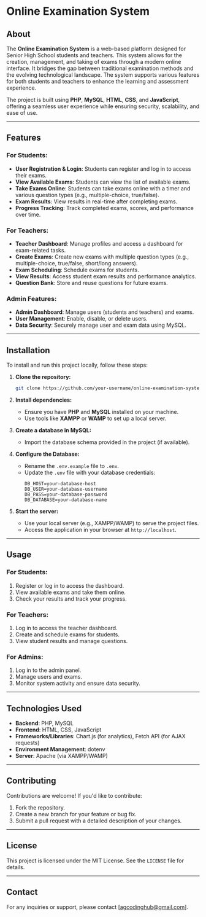 # Online Examination System

## About

The **Online Examination System** is a web-based platform designed for Senior High School students and teachers. This system allows for the creation, management, and taking of exams through a modern online interface. It bridges the gap between traditional examination methods and the evolving technological landscape. The system supports various features for both students and teachers to enhance the learning and assessment experience.

The project is built using **PHP**, **MySQL**, **HTML**, **CSS**, and **JavaScript**, offering a seamless user experience while ensuring security, scalability, and ease of use.

---

## Features

### For Students:

- **User Registration & Login**: Students can register and log in to access their exams.
- **View Available Exams**: Students can view the list of available exams.
- **Take Exams Online**: Students can take exams online with a timer and various question types (e.g., multiple-choice, true/false).
- **Exam Results**: View results in real-time after completing exams.
- **Progress Tracking**: Track completed exams, scores, and performance over time.

### For Teachers:

- **Teacher Dashboard**: Manage profiles and access a dashboard for exam-related tasks.
- **Create Exams**: Create new exams with multiple question types (e.g., multiple-choice, true/false, short/long answers).
- **Exam Scheduling**: Schedule exams for students.
- **View Results**: Access student exam results and performance analytics.
- **Question Bank**: Store and reuse questions for future exams.

### Admin Features:

- **Admin Dashboard**: Manage users (students and teachers) and exams.
- **User Management**: Enable, disable, or delete users.
- **Data Security**: Securely manage user and exam data using MySQL.

---

## Installation

To install and run this project locally, follow these steps:

1. **Clone the repository:**

   ```bash
   git clone https://github.com/your-username/online-examination-system.git
   ```

2. **Install dependencies:**

   - Ensure you have **PHP** and **MySQL** installed on your machine.
   - Use tools like **XAMPP** or **WAMP** to set up a local server.

3. **Create a database in MySQL:**

   - Import the database schema provided in the project (if available).

4. **Configure the Database:**

   - Rename the `.env.example` file to `.env`.
   - Update the `.env` file with your database credentials:
     ```
     DB_HOST=your-database-host
     DB_USER=your-database-username
     DB_PASS=your-database-password
     DB_DATABASE=your-database-name
     ```

5. **Start the server:**
   - Use your local server (e.g., XAMPP/WAMP) to serve the project files.
   - Access the application in your browser at `http://localhost`.

---

## Usage

### For Students:

1. Register or log in to access the dashboard.
2. View available exams and take them online.
3. Check your results and track your progress.

### For Teachers:

1. Log in to access the teacher dashboard.
2. Create and schedule exams for students.
3. View student results and manage questions.

### For Admins:

1. Log in to the admin panel.
2. Manage users and exams.
3. Monitor system activity and ensure data security.

---

## Technologies Used

- **Backend**: PHP, MySQL
- **Frontend**: HTML, CSS, JavaScript
- **Frameworks/Libraries**: Chart.js (for analytics), Fetch API (for AJAX requests)
- **Environment Management**: dotenv
- **Server**: Apache (via XAMPP/WAMP)

---

## Contributing

Contributions are welcome! If you'd like to contribute:

1. Fork the repository.
2. Create a new branch for your feature or bug fix.
3. Submit a pull request with a detailed description of your changes.

---

## License

This project is licensed under the MIT License. See the `LICENSE` file for details.

---

## Contact

For any inquiries or support, please contact [agcodinghub@gmail.com].
